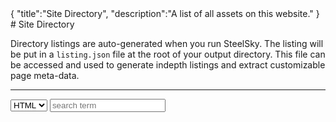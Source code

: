 <steelsky>
{
  "title":"Site Directory",
  "description":"A list of all assets on this website."
}
</steelsky>
# Site Directory

Directory listings are auto-generated when you run SteelSky. The listing will be put in a `listing.json` file at the root of your output directory. This file can be accessed and used to generate indepth listings and extract customizable page meta-data. 

---

<select id="filter" onchange="ssList.updateFilter()">
  <option value=".html">HTML</option> 
  <option value="all">All</option>
  <option value=".gif">GIF</option>
  <option value=".png">PNG</option>
  <option value=".jpg">JPG</option>
  <option value=".txt">TXT</option>
</select>
<input type="text" id="search" onchange="ssList.updateFilter()" placeholder="search term">

<div id="listing-area"></div>

<style>
.ss-listing-item-wrap{
  padding:0.75rem;
  margin:0.25rem;
}
.ss-listing-item-title{
  font-size:2rem;
}
.ss-listing-item-title a{
  text-decoration:none;
}
</style>

<script src="https://matdombrock.github.io/SteelSkyExample/ssList.js"></script>
